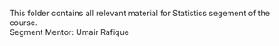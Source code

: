 This folder contains all relevant material for Statistics segement of the course. <br />
Segment Mentor: Umair Rafique
